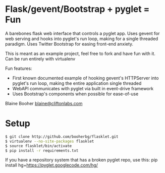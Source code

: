Flask/gevent/Bootstrap + pyglet = Fun
====================

A barebones flask web interface that controls a pyglet app. Uses gevent 
for web serving and hooks into pyglet's run loop, making for a single 
threaded paradigm. Uses Twitter Bootstrap for easing front-end anxiety.

This is meant as an example project, feel free to fork and have fun with it.
Can be run entirely with virtualenv

Fun features:
   * First known documented example of hooking gevent's HTTPServer into 
     pyglet's run loop, making the entire application single threaded
   * WebAPI communicates with pyglet via built in event-drive framework
   * Uses Bootstrap's components when possible for ease-of-use

Blaine Booher
blaine@cliftonlabs.com

Setup
=====
```bash
$ git clone http://github.com/booherbg/flasklet.git
$ virtualenv --no-site-packages flasklet
$ source flasklet/bin/activate
$ pip install -r requirements.txt
```

If you have a repository system that has a broken pyglet repo, use this:
pip install hg+https://pyglet.googlecode.com/hg/
